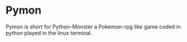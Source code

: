 # Pymon
Pymon is short for Python-Monster a Pokemon-rpg like game coded in python played in the linux terminal. 

